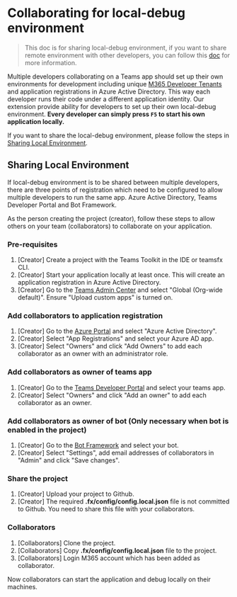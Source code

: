 # Collaborating for local-debug environment
> This doc is for sharing local-debug environment, if you want to share remote environment with other developers, you can follow this [doc](https://github.com/OfficeDev/TeamsFx/wiki/Enable-Preview-Features-in-Teams-Toolkit#collaborating-on-teamsfx-project) for more information.

Multiple developers collaborating on a Teams app should set up their own environments for development including unique [M365 Developer Tenants](https://developer.microsoft.com/en-us/microsoft-365/dev-program) and application registrations in Azure Active Directory. This way each developer runs their code under a different application identity. Our extension provide ability for developers to set up their own local-debug environment. **Every developer can simply press `F5` to start his own application locally.**

If you want to share the local-debug environment, please follow the steps in [Sharing Local Environment](#sharing-local-environment).

## Sharing Local Environment

If local-debug environment is to be shared between multiple developers, there are three points of registration which need to be configured to allow multiple developers to run the same app. Azure Active Directory, Teams Developer Portal and Bot Framework.

As the person creating the project (creator), follow these steps to allow others on your team (collaborators) to collaborate on your application.

### Pre-requisites
1. [Creator] Create a project with the Teams Toolkit in the IDE or teamsfx CLI.
2. [Creator] Start your application locally at least once. This will create an application registration in Azure Active Directory.
3. [Creator] Go to the [Teams Admin Center](https://admin.teams.microsoft.com/policies/app-setup) and select "Global (Org-wide default)". Ensure "Upload custom apps" is turned on.

### Add collaborators to application registration
1. [Creator] Go to the [Azure Portal](https://portal.azure.com) and select "Azure Active Directory".
2. [Creator] Select "App Registrations" and select your Azure AD app.
3. [Creator] Select "Owners" and click "Add Owners" to add each collaborator as an owner with an administrator role.

### Add collaborators as owner of teams app
1. [Creator] Go to the [Teams Developer Portal](https://dev.teams.microsoft.com/apps/) and select your teams app.
2. [Creator] Select "Owners" and click "Add an owner" to add each collaborator as an owner.

### Add collaborators as owner of bot (Only necessary when bot is enabled in the project)
1. [Creator] Go to the [Bot Framework](https://dev.botframework.com/bots) and select your bot.
2. [Creator] Select "Settings", add email addresses of collaborators in "Admin" and click "Save changes".

### Share the project
1. [Creator] Upload your project to Github.
2. [Creator] The required **.fx/config/config.local.json** file is not committed to Github. You need to share this file with your collaborators.

### Collaborators
1. [Collaborators] Clone the project.
2. [Collaborators] Copy **.fx/config/config.local.json** file to the project.
3. [Collaborators] Login M365 account which has been added as collaborator.

Now collaborators can start the application and debug locally on their machines.
